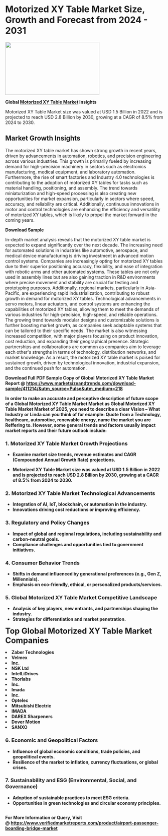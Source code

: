 <H1>Motorized XY Table Market Size, Growth and Forecast from 2024 - 2031</H1><img class="aligncenter size-medium wp-image-584254" src="https://thirdeyenews.in/wp-content/uploads/2024/09/Global-Market-Research-300x168.jpeg" alt="" width="300" height="168" /><p><strong>Global&nbsp;<a href="https://www.marketsizeandtrends.com/download-sample/411214/&amp;utm_source=Pulse&amp;utm_medium=218">Motorized XY Table Market</a> Insights</strong></p><p>Motorized XY Table Market size was valued at USD 1.5 Billion in 2022 and is projected to reach USD 2.8 Billion by 2030, growing at a CAGR of 8.5% from 2024 to 2030.</p><p><h2>Market Growth Insights</h2> <p>The motorized XY table market has shown strong growth in recent years, driven by advancements in automation, robotics, and precision engineering across various industries. This growth is primarily fueled by increasing demand for high-precision machinery in sectors such as electronics manufacturing, medical equipment, and laboratory automation. Furthermore, the rise of smart factories and Industry 4.0 technologies is contributing to the adoption of motorized XY tables for tasks such as material handling, positioning, and assembly. The trend towards miniaturization and high-speed processing is also creating new opportunities for market expansion, particularly in sectors where speed, accuracy, and reliability are critical. Additionally, continuous innovations in motor and control technologies are enhancing the efficiency and versatility of motorized XY tables, which is likely to propel the market forward in the coming years.</p> <p><strong>Download Sample</strong></p> <p>In-depth market analysis reveals that the motorized XY table market is expected to expand significantly over the next decade. The increasing need for automated solutions in industries like automotive, aerospace, and medical device manufacturing is driving investment in advanced motion control systems. Companies are increasingly opting for motorized XY tables due to their superior positioning accuracy, flexibility, and ease of integration with robotic arms and other automated systems. These tables are not only used in assembly lines but are also gaining traction in R&D environments where precise movement and stability are crucial for testing and prototyping purposes. Additionally, regional markets, particularly in Asia-Pacific, are experiencing rapid industrialization, contributing to robust growth in demand for motorized XY tables. Technological advancements in servo motors, linear actuators, and control systems are enhancing the capabilities of motorized XY tables, allowing them to meet the demands of various industries for high-precision, high-speed, and reliable operations. The growing trend towards modular designs and customizable solutions is further boosting market growth, as companies seek adaptable systems that can be tailored to their specific needs. The market is also witnessing increased competition, with major players focusing on product innovation, cost reduction, and expanding their geographical presence. Strategic partnerships and collaborations are common as companies aim to leverage each other's strengths in terms of technology, distribution networks, and market knowledge. As a result, the motorized XY table market is poised for sustained growth, driven by technological innovation, industrial expansion, and the continued push for automation. <p><strong></p><p><span class=""><strong>Download Full PDF Sample Copy of Global Motorized XY Table Market Report</strong> @ <a href="https://www.marketsizeandtrends.com/download-sample/411214/&amp;utm_source=Pulse&amp;utm_medium=218" target="_blank">https://www.marketsizeandtrends.com/download-sample/411214/&amp;utm_source=Pulse&amp;utm_medium=218</a></span></p><p>In order to make an accurate and perceptive description of future scope of a Global&nbsp;Motorized XY Table Market Market as Global&nbsp;Motorized XY Table Market Market of 2025, you need to describe a clear Vision &ndash; What Industry or Linda can you think of for example: Quote from a Technology, healthcare, automotive, renewable energy, name the market you are Reffering to. However, some general trends and factors usually impact market reports and their future outlook include:</p><h3>1.&nbsp;<strong>Motorized XY Table Market Growth Projections</strong></h3><ul><li>Examine market size trends, revenue estimates and CAGR (Compounded Annual Growth Rate) projections.</li><li><p>Motorized XY Table Market size was valued at USD 1.5 Billion in 2022 and is projected to reach USD 2.8 Billion by 2030, growing at a CAGR of 8.5% from 2024 to 2030.</p></li></ul><h3>2.&nbsp;<strong>Motorized XY Table Market Technological Advancements</strong></h3><ul><li>Integration of AI, IoT, blockchain, or automation in the industry.</li><li>Innovations driving cost reductions or improving efficiency.</li></ul><h3>3.&nbsp;<strong>Regulatory and Policy Changes</strong></h3><ul><li>Impact of global and regional regulations, including sustainability and carbon-neutral goals.</li><li>Compliance challenges and opportunities tied to government initiatives.</li></ul><h3>4.&nbsp;<strong>Consumer Behavior Trends</strong></h3><ul><li>Shifts in demand influenced by generational preferences (e.g., Gen Z, Millennials).</li><li>Emphasis on eco-friendly, ethical, or personalized products/services.</li></ul><h3>5.&nbsp;<strong>Global Motorized XY Table Market Competitive Landscape</strong></h3><ul><li>Analysis of key players, new entrants, and partnerships shaping the industry.</li><li>Strategies for differentiation and market penetration.</li></ul><p data-pm-slice="1 1 []"><span style="color: inherit; font-family: inherit; font-size: 25px;">Top Global Motorized XY Table Market Companies</span></p><div class="" data-test-id=""><p><li>Zaber Technologies</li><li> Velmex</li><li> Inc.</li><li> NSK Ltd</li><li> IntelLiDrives</li><li> Thorlabs</li><li> Inc.</li><li> Imada</li><li> Inc.</li><li> Optelec</li><li> Mitsubishi Electric</li><li> IMADA</li><li> DAREX Sharpeners</li><li> Dover Motion</li><li> SANXO</li></p></div><h3>6.&nbsp;<strong>Economic and Geopolitical Factors</strong></h3><ul><li>Influence of global economic conditions, trade policies, and geopolitical events.</li><li>Resilience of the market to inflation, currency fluctuations, or global crises.</li></ul><h3>7.&nbsp;<strong>Sustainability and ESG (Environmental, Social, and Governance)</strong></h3><ul><li>Adoption of sustainable practices to meet ESG criteria.</li><li>Opportunities in green technologies and circular economy principles.</li></ul><h2><strong style="font-size: 14px;">For More Information or Query, Visit @&nbsp;</strong><a style="background-color: #ffffff; font-size: 14px;" href="https://www.marketsizeandtrends.com/report/motorized-xy-table-market/" target="_blank">https://www.verifiedmarketreports.com/product/airport-passenger-boarding-bridge-market</a></h2>
